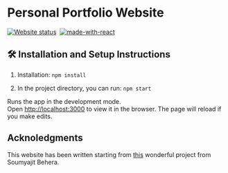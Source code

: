 # Personal Portfolio Website

[![Website status](https://img.shields.io/website-up-down-green-red/https/mspronesti.github.io.svg?label=Website%20status)](https://chengb-2.github.io/personal-website/)&nbsp;
[![made-with-react](https://img.shields.io/badge/Made%20with-React-orange.svg)](http://commonmark.org)

## 🛠 Installation and Setup Instructions

1. Installation: `npm install`

2. In the project directory, you can run: `npm start`

Runs the app in the development mode.\
Open [http://localhost:3000](http://localhost:3000) to view it in the browser.
The page will reload if you make edits.

## Acknoledgments

This website has been written starting from [this](https://github.com/soumyajit4419/Portfolio) wonderful project from Soumyajit Behera.
